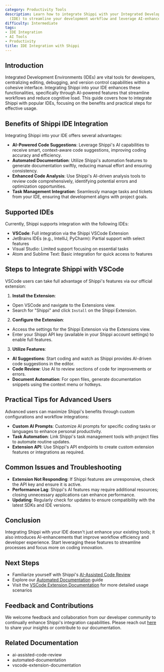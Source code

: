 ```yaml
---
category: Productivity Tools
description: Learn how to integrate Shippi with your Integrated Development Environment
  (IDE) to streamline your development workflow and leverage AI-enhanced tools.
difficulty: Intermediate
tags:
- IDE Integration
- AI Tools
- Productivity
title: IDE Integration with Shippi
---
```


## Introduction

Integrated Development Environments (IDEs) are vital tools for developers, centralizing editing, debugging, and version control capabilities within a cohesive interface. Integrating Shippi into your IDE enhances these functionalities, specifically through AI-powered features that streamline workflows and reduce cognitive load. This guide covers how to integrate Shippi with popular IDEs, focusing on the benefits and practical steps for effective usage.

## Benefits of Shippi IDE Integration

Integrating Shippi into your IDE offers several advantages:
- **AI-Powered Code Suggestions**: Leverage Shippi's AI capabilities to receive smart, context-aware code suggestions, improving coding accuracy and efficiency.
- **Automated Documentation**: Utilize Shippi's automation features to generate documentation swiftly, reducing manual effort and ensuring consistency.
- **Enhanced Code Analysis**: Use Shippi's AI-driven analysis tools to review code comprehensively, identifying potential errors and optimization opportunities.
- **Task Management Integration**: Seamlessly manage tasks and tickets from your IDE, ensuring that development aligns with project goals.

## Supported IDEs

Currently, Shippi supports integration with the following IDEs:
- **VSCode**: Full integration via the Shippi VSCode Extension
- JetBrains IDEs (e.g., IntelliJ, PyCharm): Partial support with select features
- Visual Studio: Limited support focusing on essential tasks
- Atom and Sublime Text: Basic integration for quick access to features

## Steps to Integrate Shippi with VSCode

VSCode users can take full advantage of Shippi's features via our official extension:

1. **Install the Extension**: 
- Open VSCode and navigate to the Extensions view.
- Search for "Shippi" and click `Install` on the Shippi Extension.

2. **Configure the Extension**: 
- Access the settings for the Shippi Extension via the Extensions view.
- Enter your Shippi API key (available in your Shippi account settings) to enable full features.

3. **Utilize Features**:
- **AI Suggestions**: Start coding and watch as Shippi provides AI-driven code suggestions in the editor.
- **Code Review**: Use AI to review sections of code for improvements or errors.
- **Document Automation**: For open files, generate documentation snippets using the context menu or hotkeys.
   
## Practical Tips for Advanced Users

Advanced users can maximize Shippi's benefits through custom configurations and workflow integrations:
- **Custom AI Prompts**: Customize AI prompts for specific coding tasks or languages to enhance personal productivity.
- **Task Automation**: Link Shippi's task management tools with project files to automate routine updates.
- **Extension API**: Use Shippi's API endpoints to create custom extension features or integrations as required.

## Common Issues and Troubleshooting
- **Extension Not Responding**: If Shippi features are unresponsive, check the API key and ensure it is active.
- **Performance Lag**: Shippi's AI features may require additional resources; closing unnecessary applications can enhance performance.
- **Updating**: Regularly check for updates to ensure compatibility with the latest SDKs and IDE versions.

## Conclusion

Integrating Shippi with your IDE doesn't just enhance your existing tools; it also introduces AI-enhancements that improve workflow efficiency and developer experience. Start leveraging these features to streamline processes and focus more on coding innovation.

## Next Steps
- Familiarize yourself with Shippi's [AI-Assisted Code Review](ai-assisted-code-review)
- Explore our [Automated Documentation](automated-documentation) guide
- Visit the [VSCode Extension Documentation](vscode-extension-documentation) for more detailed usage scenarios

## Feedback and Contributions

We welcome feedback and collaboration from our developer community to continually enhance Shippi's integration capabilities. Please reach out [here](contact-link) to share your insights or contribute to our documentation.

## Related Documentation
- ai-assisted-code-review
- automated-documentation
- vscode-extension-documentation
